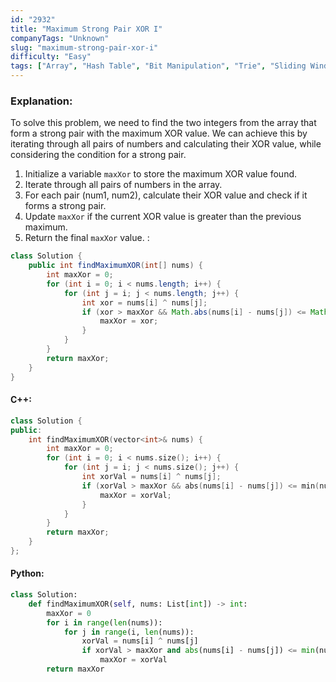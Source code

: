 ```yaml
---
id: "2932"
title: "Maximum Strong Pair XOR I"
companyTags: "Unknown"
slug: "maximum-strong-pair-xor-i"
difficulty: "Easy"
tags: ["Array", "Hash Table", "Bit Manipulation", "Trie", "Sliding Window"]
---
```


### Explanation:
To solve this problem, we need to find the two integers from the array that form a strong pair with the maximum XOR value. We can achieve this by iterating through all pairs of numbers and calculating their XOR value, while considering the condition for a strong pair.

1. Initialize a variable `maxXor` to store the maximum XOR value found.
2. Iterate through all pairs of numbers in the array.
3. For each pair (num1, num2), calculate their XOR value and check if it forms a strong pair.
4. Update `maxXor` if the current XOR value is greater than the previous maximum.
5. Return the final `maxXor` value.
:
```java
class Solution {
    public int findMaximumXOR(int[] nums) {
        int maxXor = 0;
        for (int i = 0; i < nums.length; i++) {
            for (int j = i; j < nums.length; j++) {
                int xor = nums[i] ^ nums[j];
                if (xor > maxXor && Math.abs(nums[i] - nums[j]) <= Math.min(nums[i], nums[j])) {
                    maxXor = xor;
                }
            }
        }
        return maxXor;
    }
}
```

#### C++:
```cpp
class Solution {
public:
    int findMaximumXOR(vector<int>& nums) {
        int maxXor = 0;
        for (int i = 0; i < nums.size(); i++) {
            for (int j = i; j < nums.size(); j++) {
                int xorVal = nums[i] ^ nums[j];
                if (xorVal > maxXor && abs(nums[i] - nums[j]) <= min(nums[i], nums[j])) {
                    maxXor = xorVal;
                }
            }
        }
        return maxXor;
    }
};
```

#### Python:
```python
class Solution:
    def findMaximumXOR(self, nums: List[int]) -> int:
        maxXor = 0
        for i in range(len(nums)):
            for j in range(i, len(nums)):
                xorVal = nums[i] ^ nums[j]
                if xorVal > maxXor and abs(nums[i] - nums[j]) <= min(nums[i], nums[j]):
                    maxXor = xorVal
        return maxXor
```